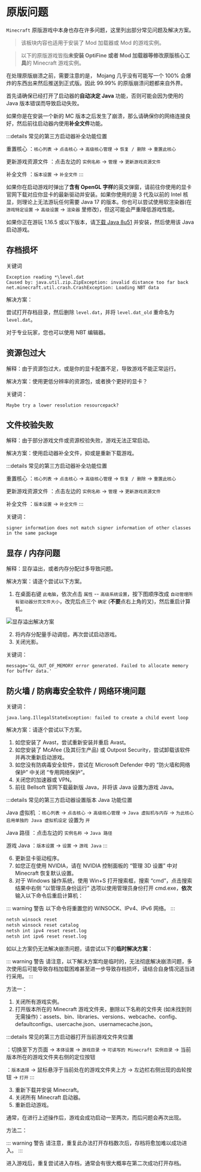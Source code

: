 # 原版问题

`Minecraft` 原版游戏中本身也存在许多问题，这里列出部分常见问题及解决方案。

> 该板块内容也适用于安装了 Mod 加载器或 Mod 的游戏实例。

> 以下的原版游戏皆指**未安装 OptiFine 或者 Mod 加载器等修改原版核心工具**的 Minecraft 游戏实例。

在处理原版崩溃之前，需要注意的是， Mojang 几乎没有可能写一个 100% 会爆炸的东西出来然后推送到正式版。因此 99.99% 的原版崩溃问题都来自外界。

首先请确保已经打开了启动器的**自动决定 Java** 功能，否则可能会因为使用的 Java 版本错误而导致启动失败。

如果你是在安装一个新的 MC 版本之后发生了崩溃，那么请确保你的网络连接良好，然后前往启动器内使用**补全文件**功能。

:::details 常见的第三方启动器补全功能位置

重置核心 <LauncherBadge type="bakaxl" text="BakaXL" />：`核心列表` -> `点击核心` -> `高级核心管理` -> `恢复 / 删除` -> `重置此核心`

更新游戏资源文件 <LauncherBadge type="hmcl" text="HMCL" />：点击左边的 `实例名称` -> `管理` -> `更新游戏资源文件`

补全文件 <LauncherBadge type="pcl" text="PCL2" />：`版本设置` -> `补全文件`
:::

如果你在启动游戏时弹出了**含有 OpenGL 字样**的英文弹窗，请前往你使用的显卡官网下载对应你显卡的最新驱动并安装。如果你使用的是 3 代及以前的 Intel 核显，则理论上无法游玩任何需要 Java 17 的版本。你也可以尝试使用软渲染器<LauncherBadge type="hmcl" text="仅 HMCL" />(在 `游戏特定设置` -> `高级设置` -> `渲染器` 里修改)，但这可能会严重降低游戏性能。

如果你正在游玩 1.16.5 或以下版本，请[下载 Java 8u51](https://cdn.crashmc.com/https://github.com/frekele/oracle-java/releases/download/8u51-b16/jre-8u51-windows-x64.exe) 并安装，然后使用该 Java 启动游戏。

## 存档损坏

关键词

```
Exception reading *\level.dat
Caused by: java.util.zip.ZipException: invalid distance too far back
net.minecraft.util.crash.CrashException: Loading NBT data
```

解决方案：

尝试打开存档目录，然后删除 `level.dat`，并将 `level.dat_old` 重命名为 `level.dat`。

对于专业玩家，您也可以使用 NBT 编辑器。

## 资源包过大

解释：由于资源包过大，或是你的显卡配置不足，导致游戏不能正常运行。

解决方案：使用更低分辨率的资源包，或者换个更好的显卡？

关键词：

```
Maybe try a lower resolution resourcepack?
```

## 文件校验失败

解释：由于部分游戏文件或资源校验失败，游戏无法正常启动。

解决方案：使用启动器补全文件，抑或是重新下载游戏。

:::details 常见的第三方启动器补全功能位置

重置核心 <LauncherBadge type="bakaxl" text="BakaXL" />：`核心列表` -> `点击核心` -> `高级核心管理` -> `恢复 / 删除` -> `重置此核心`

更新游戏资源文件 <LauncherBadge type="hmcl" text="HMCL" />：点击左边的 `实例名称` -> `管理` -> `更新游戏资源文件`

补全文件 <LauncherBadge type="pcl" text="PCL2" />：`版本设置` -> `补全文件`
:::

关键词：

```
signer information does not match signer information of other classes in the same package
```

## 显存 / 内存问题

解释：显存溢出，或者内存分配过多导致问题。

解决方案：请逐个尝试以下方案。

1. 在桌面右键 `此电脑`，依次点击 `属性` -- `高级系统设置`，按下图顺序改成 `自动管理所有驱动器分页文件大小`，改完后点三个 `确定` (**不要**点右上角的叉)，然后重启计算机。

![显存溢出解决方案](https://img.kookapp.cn/assets/2023-03/bGbLMNRnws1020j1.png)

2. 将内存分配量手动调低，再次尝试启动游戏。
3. 关闭光影。

关键词：

```
message='GL_OUT_OF_MEMORY error generated. Failed to allocate memory for buffer data.'
```

## 防火墙 / 防病毒安全软件 / 网络环境问题

关键词：

```
java.lang.IllegalStateException: failed to create a child event loop
```

解决方案：请逐个尝试以下方案。

1. 如您安装了 Avast，尝试重新安装并重启 Avast。
2. 如您安装了 McAfee (及其衍生产品) 或 Outpost Security，尝试卸载该软件并再次重新启动游戏。
3. 如您没有防病毒安全软件，尝试在 Microsoft Defender 中的 “防火墙和网络保护” 中关闭 “专用网络保护”。
4. 关闭您的加速器或 VPN。
5. 前往 Bellsoft 官网下载最新版 Java，并将该 Java 设置为游戏 Java。

:::details 常见的第三方启动器设置版本 Java 功能位置

Java 虚拟机 <LauncherBadge type="bakaxl" text="BakaXL" />：`核心列表` -> `点击核心` -> `高级核心管理` -> `Java 虚拟机与内存` -> `为此核心启用单独的 Java 虚拟机设定` 设置为 `开`

Java 路径 <LauncherBadge type="hmcl" text="HMCL" />：点击左边的 `实例名称` -> `Java 路径`

游戏 Java <LauncherBadge type="pcl" text="PCL2" />：`版本设置` -> `设置` -> `游戏 Java`
:::

6. 更新显卡驱动程序。
7. 如您正在使用 NVIDIA，请在 NVIDIA 控制面板的 “管理 3D 设置” 中对 Minecraft 恢复默认设置。
8. 对于 Windows 操作系统，使用 Win+S 打开搜索框，搜索 “cmd”，点击搜索结果中右侧 “以管理员身份运行” 选项以使用管理员身份打开 cmd.exe，**依次**输入以下命令后重启计算机：

::: warning 警告
以下命令将重置您的 WINSOCK、IPv4、IPv6 网络。
:::

```bat
netsh winsock reset 
netsh winsock reset catalog 
netsh int ipv4 reset reset.log 
netsh int ipv6 reset reset.log
```

如以上方案仍无法解决崩溃问题，请尝试以下的**临时解决方案**：

::: warning 警告
请注意，以下解决方案均是临时的，无法彻底解决崩溃问题，多次使用后可能导致存档加载困难甚至进一步导致存档损坏，请结合自身情况适当进行采用。
:::

方法一：

1. 关闭所有游戏实例。
2. 打开版本所在的 Minecraft 游戏文件夹，删除以下名称的文件夹 (如未找到则无需操作)：assets、bin、libraries、versions、webcache、config、defaultconfigs、usercache.json、usernamecache.json。

:::details 常见的第三方启动器打开当前游戏文件夹位置

<LauncherBadge type="bakaxl" text="BakaXL" />：切换至下方页面 -> `本体设置` -> `游戏目录` -> `可读写的 Minecraft 实例目录` -> 当前版本所在的游戏文件夹右侧的定位按钮

<LauncherBadge type="pcl" text="PCL2" />：`版本选择` -> 鼠标悬浮于当前处在的游戏文件夹上方 -> 左边栏右侧出现的齿轮按钮 -> `打开`
:::

3. 重新下载并安装 Minecraft。
4. 关闭所有 Minecraft 启动器。
5. 重新启动游戏。

通常，在进行上述操作后，游戏会成功启动一至两次，而后问题会再次出现。

方法二：

::: warning 警告
请注意，重复此办法打开存档数次后，存档将愈加难以成功进入。
:::

进入游戏后，重复尝试进入存档，通常会有很大概率在第二次成功打开存档。

